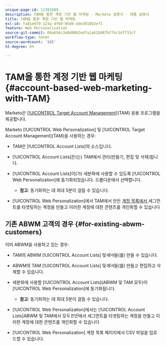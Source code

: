 ```yaml
---
unique-page-id: 11381689
description: TAM을 통한 계정 기반 웹 마케팅 - Marketo 설명서 - 제품 설명서
title: TAM을 통한 계정 기반 웹 마케팅
exl-id: fa81e979-123a-4f60-95d0-dde3918b2ef3
feature: Web Personalization
source-git-commit: 09a656c3a0d0002edfa1a61b987bff4c1dff33cf
workflow-type: tm+mt
source-wordcount: '165'
ht-degree: 6%

---
```


# TAM을 통한 계정 기반 웹 마케팅 {#account-based-web-marketing-with-TAM}

Marketo은 [[!UICONTROL Target Account Management]](/help/marketo/product-docs/target-account-management/setup-tam/target-account-management-overview.md)(TAM) 응용 프로그램을 제공합니다.

Marketo [!UICONTROL Web Personalization] 및 [!UICONTROL Target Account Management]&#x200B;(TAM)을 사용하는 경우:

* TAM은 [!UICONTROL Account Lists]의 소스입니다.
* [!UICONTROL Account Lists]은(는) TAM에서 관리(만들기, 편집 및 삭제)됩니다.
* [!UICONTROL Account Lists]이(가) 세분화에 사용할 수 있도록 [!UICONTROL Web Personalization]에 동기화되었습니다. 드롭다운에서 선택합니다.

   * **참고**: 동기화하는 데 최대 5분이 걸릴 수 있습니다.

* [!UICONTROL Web Personalization]에서 TAM에서 만든 [계정 목록에서 ](/help/marketo/product-docs/web-personalization/account-based-web-marketing/create-a-new-account-list.md)세그먼트를 타겟팅하는 계정을 만들고 이러한 계정에 대한 콘텐츠를 개인화할 수 있습니다

## 기존 ABWM 고객의 경우 {#for-existing-abwm-customers}

이미 ABWM을 사용하고 있는 경우:

* TAM의 ABWM [!UICONTROL Account Lists] 및&#x200B;_에서_&#x200B;을(를) 만들 수 있습니다.
* ABWM의 TAM [!UICONTROL Account Lists] 및&#x200B;_에서_&#x200B;을(를) 만들고 편집하고 삭제할 수 있습니다.
* 세분화에 사용할 [!UICONTROL Account Lists]&#x200B;(ABWM 및 TAM 모두)이 [!UICONTROL Web Personalization]에 동기화됩니다.

   * **참고**: 동기화하는 데 최대 5분이 걸릴 수 있습니다.

* [!UICONTROL Web Personalization]에서는 [!UICONTROL Account Lists]ABWM 및 TAM에서 모두&#x200B;_만든_&#x200B;에서 세그먼트를 타겟팅하는 계정을 만들고 이러한 계정에 대한 콘텐츠를 개인화할 수 있습니다
* [!UICONTROL Web Personalization] 계정 목록 페이지에서 CSV 파일을 업로드할 수 있습니다.
